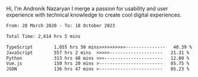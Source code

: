 Hi, I'm Andronik Nazaryan
I merge a passion for usability and user experience with technical knowledge to create cool digital experiences.


<!--START_SECTION:waka-->

```txt
From: 28 March 2020 - To: 18 October 2023

Total Time: 2,614 hrs 5 mins

TypeScript        1,055 hrs 50 mins>>>>>>>>>>---------------   40.39 %
JavaScript        557 hrs 2 mins  >>>>>--------------------   21.31 %
Python            313 hrs 48 mins >>>----------------------   12.00 %
Vue.js            150 hrs 20 mins >------------------------   05.75 %
JSON              136 hrs 47 mins >------------------------   05.23 %
```

<!--END_SECTION:waka-->
